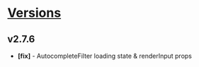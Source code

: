 # [Versions](https://github.com/Tracktor/design-system/releases)

## v2.7.6
- **[fix]** - AutocompleteFilter loading state & renderInput props
